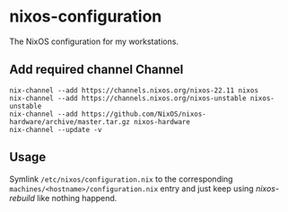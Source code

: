 # nixos-configuration

The NixOS configuration for my workstations.

## Add required channel Channel
```
nix-channel --add https://channels.nixos.org/nixos-22.11 nixos
nix-channel --add https://channels.nixos.org/nixos-unstable nixos-unstable
nix-channel --add https://github.com/NixOS/nixos-hardware/archive/master.tar.gz nixos-hardware
nix-channel --update -v
```

## Usage

Symlink `/etc/nixos/configuration.nix` to the corresponding
`machines/<hostname>/configuration.nix` entry and just keep using
*nixos-rebuild* like nothing happend.
